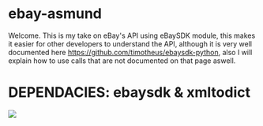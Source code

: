 # ebay-asmund
Welcome. This is my take on eBay's API using eBaySDK module, this makes it easier for other developers to understand the API, although it is very well documented here https://github.com/timotheus/ebaysdk-python, also I will explain how to use calls that are not documented on that page aswell.

<h1> DEPENDACIES: ebaysdk & xmltodict</h1>
<img src="https://i.imgur.com/fc0NrYp.png"> </img>
